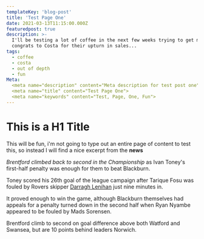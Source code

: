 ```yaml
---
templateKey: 'blog-post'
title: 'Test Page One'
date: 2021-03-13T11:15:00.000Z
featuredpost: true
description: >-
  I'll be testing a lot of coffee in the next few weeks trying to get my head around this
  congrats to Costa for their upturn in sales...
tags:
  - coffee
  - costa
  - out of depth
  - fun
Meta:
  <meta name="description" content="Meta description for test post one">
  <meta name="title" content="Test Page One">
  <meta name="keywords" content="Test, Page, One, Fun">
---
```


<h1>This is a H1 Title</h1>

This will be fun, i'm not going to type out an entire page of content to test this,
so instead I will find a nice excerpt from the <strong>news</strong>

*Brentford climbed back to second in the Championship* as Ivan Toney's first-half penalty was enough for them to beat Blackburn.

Toney scored his 26th goal of the league campaign after Tarique Fosu was fouled by Rovers skipper [Darragh Lenihan](https://en.wikipedia.org/wiki/Darragh_Lenihan) just nine minutes in.

It proved enough to win the game, although Blackburn themselves had appeals for a penalty turned down in the second half when Ryan Nyambe appeared to be fouled by Mads Sorensen.

Brentford climb to second on goal difference above both Watford and Swansea, but are 10 points behind leaders Norwich.

